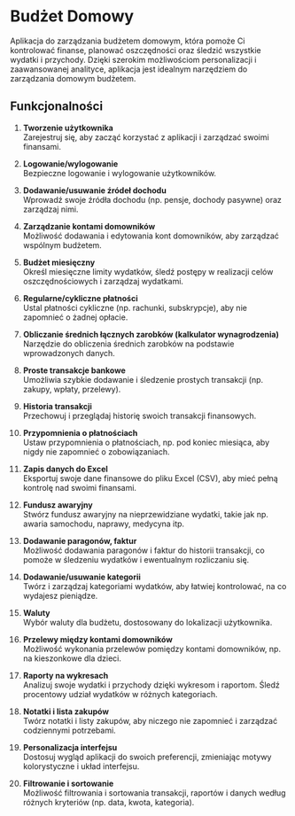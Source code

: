 # Budżet Domowy

Aplikacja do zarządzania budżetem domowym, która pomoże Ci kontrolować finanse, planować oszczędności oraz śledzić wszystkie wydatki i przychody. Dzięki szerokim możliwościom personalizacji i zaawansowanej analityce, aplikacja jest idealnym narzędziem do zarządzania domowym budżetem.

## Funkcjonalności

1. **Tworzenie użytkownika**  
   Zarejestruj się, aby zacząć korzystać z aplikacji i zarządzać swoimi finansami.

2. **Logowanie/wylogowanie**  
   Bezpieczne logowanie i wylogowanie użytkowników.

3. **Dodawanie/usuwanie źródeł dochodu**  
   Wprowadź swoje źródła dochodu (np. pensje, dochody pasywne) oraz zarządzaj nimi.

4. **Zarządzanie kontami domowników**  
   Możliwość dodawania i edytowania kont domowników, aby zarządzać wspólnym budżetem.

5. **Budżet miesięczny**  
   Określ miesięczne limity wydatków, śledź postępy w realizacji celów oszczędnościowych i zarządzaj wydatkami.

6. **Regularne/cykliczne płatności**  
   Ustal płatności cykliczne (np. rachunki, subskrypcje), aby nie zapomnieć o żadnej opłacie.

7. **Obliczanie średnich łącznych zarobków (kalkulator wynagrodzenia)**  
   Narzędzie do obliczenia średnich zarobków na podstawie wprowadzonych danych.

8. **Proste transakcje bankowe**  
   Umożliwia szybkie dodawanie i śledzenie prostych transakcji (np. zakupy, wpłaty, przelewy).

9. **Historia transakcji**  
   Przechowuj i przeglądaj historię swoich transakcji finansowych.

10. **Przypomnienia o płatnościach**  
   Ustaw przypomnienia o płatnościach, np. pod koniec miesiąca, aby nigdy nie zapomnieć o zobowiązaniach.

11. **Zapis danych do Excel**  
   Eksportuj swoje dane finansowe do pliku Excel (CSV), aby mieć pełną kontrolę nad swoimi finansami.

12. **Fundusz awaryjny**  
   Stwórz fundusz awaryjny na nieprzewidziane wydatki, takie jak np. awaria samochodu, naprawy, medycyna itp.

13. **Dodawanie paragonów, faktur**  
   Możliwość dodawania paragonów i faktur do historii transakcji, co pomoże w śledzeniu wydatków i ewentualnym rozliczaniu się.

14. **Dodawanie/usuwanie kategorii**  
   Twórz i zarządzaj kategoriami wydatków, aby łatwiej kontrolować, na co wydajesz pieniądze.

15. **Waluty**  
   Wybór waluty dla budżetu, dostosowany do lokalizacji użytkownika.

16. **Przelewy między kontami domowników**  
   Możliwość wykonania przelewów pomiędzy kontami domowników, np. na kieszonkowe dla dzieci.

17. **Raporty na wykresach**  
   Analizuj swoje wydatki i przychody dzięki wykresom i raportom. Śledź procentowy udział wydatków w różnych kategoriach.

18. **Notatki i lista zakupów**  
   Twórz notatki i listy zakupów, aby niczego nie zapomnieć i zarządzać codziennymi potrzebami.

19. **Personalizacja interfejsu**  
   Dostosuj wygląd aplikacji do swoich preferencji, zmieniając motywy kolorystyczne i układ interfejsu.

20. **Filtrowanie i sortowanie**  
   Możliwość filtrowania i sortowania transakcji, raportów i danych według różnych kryteriów (np. data, kwota, kategoria).
